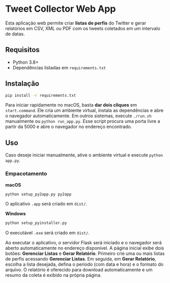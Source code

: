 # Tweet Collector Web App

Esta aplicação web permite criar **listas de perfis** do Twitter e gerar relatórios em CSV, XML ou PDF com os tweets coletados em um intervalo de datas.

## Requisitos

- Python 3.8+
- Dependências listadas em `requirements.txt`

## Instalação

```bash
pip install -r requirements.txt
```

Para iniciar rapidamente no macOS, basta **dar dois cliques** em `start.command`.
Ele cria um ambiente virtual, instala as dependências e abre o navegador
automaticamente. Em outros sistemas, execute `./run.sh` manualmente ou
`python run_app.py`. Esse script procura uma porta livre a partir da 5000 e abre
o navegador no endereço encontrado.

## Uso

Caso deseje iniciar manualmente, ative o ambiente virtual e execute `python app.py`.

### Empacotamento

**macOS**

```bash
python setup_py2app.py py2app
```

O aplicativo `.app` será criado em `dist/`.

**Windows**

```bash
python setup_pyinstaller.py
```

O executável `.exe` será criado em `dist/`.

Ao executar o aplicativo, o servidor Flask será iniciado e o navegador será
aberto automaticamente no endereço disponível. A página inicial exibe dois
botões: **Gerenciar Listas** e **Gerar Relatório**. Primeiro crie uma ou mais
listas de perfis acessando **Gerenciar Listas**. Em seguida, em **Gerar
Relatório**, escolha a lista desejada, defina o período (com data e hora) e o
formato do arquivo. O relatório é oferecido para download automaticamente e um
resumo da coleta é exibido na própria página.
